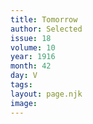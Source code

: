 ```yaml
---
title: Tomorrow
author: Selected
issue: 18
volume: 10
year: 1916
month: 42
day: V
tags:
layout: page.njk
image:
---
```



